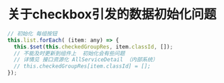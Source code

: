 # 关于checkbox引发的数据初始化问题

```javascript
// 初始化 每组按钮
this.list.forEach( (item: any) => {
  this.$set(this.checkedGroupRes, item.classId, []);
  // 不能及时更新到组件上  初始化会有些问题  
  // 详情见 接口资源化 AllServiceDetail （内部系统）
  // this.checkedGroupRes[item.classId] = [];
});
```
